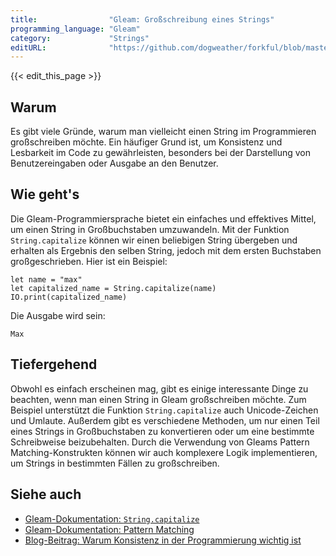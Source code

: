 ```yaml
---
title:                "Gleam: Großschreibung eines Strings"
programming_language: "Gleam"
category:             "Strings"
editURL:              "https://github.com/dogweather/forkful/blob/master/content/de/gleam/capitalizing-a-string.md"
---
```


{{< edit_this_page >}}

## Warum

Es gibt viele Gründe, warum man vielleicht einen String im Programmieren großschreiben möchte. Ein häufiger Grund ist, um Konsistenz und Lesbarkeit im Code zu gewährleisten, besonders bei der Darstellung von Benutzereingaben oder Ausgabe an den Benutzer.

## Wie geht's

Die Gleam-Programmiersprache bietet ein einfaches und effektives Mittel, um einen String in Großbuchstaben umzuwandeln. Mit der Funktion `String.capitalize` können wir einen beliebigen String übergeben und erhalten als Ergebnis den selben String, jedoch mit dem ersten Buchstaben großgeschrieben. Hier ist ein Beispiel:

```Gleam
let name = "max"
let capitalized_name = String.capitalize(name)
IO.print(capitalized_name)
```

Die Ausgabe wird sein:

```
Max
```

## Tiefergehend

Obwohl es einfach erscheinen mag, gibt es einige interessante Dinge zu beachten, wenn man einen String in Gleam großschreiben möchte. Zum Beispiel unterstützt die Funktion `String.capitalize` auch Unicode-Zeichen und Umlaute. Außerdem gibt es verschiedene Methoden, um nur einen Teil eines Strings in Großbuchstaben zu konvertieren oder um eine bestimmte Schreibweise beizubehalten. Durch die Verwendung von Gleams Pattern Matching-Konstrukten können wir auch komplexere Logik implementieren, um Strings in bestimmten Fällen zu großschreiben.

## Siehe auch

- [Gleam-Dokumentation: `String.capitalize`](https://gleam.run/docs/stdlib/string#capitalize)
- [Gleam-Dokumentation: Pattern Matching](https://gleam.run/docs/guide/pattern-matching)
- [Blog-Beitrag: Warum Konsistenz in der Programmierung wichtig ist](https://www.codementor.io/@oleksiychupryna/why-consistency-matters-in-programming-best-practices-ntn06709p)